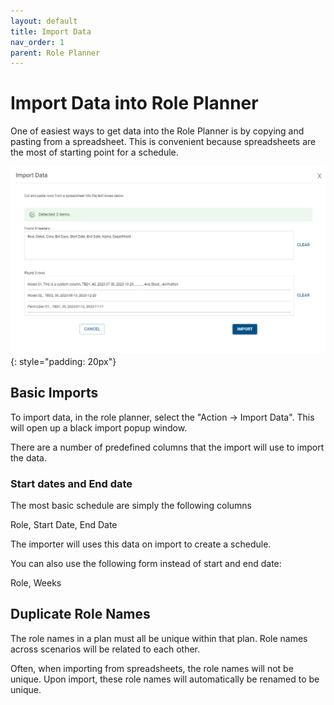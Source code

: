 ```yaml
---
layout: default
title: Import Data
nav_order: 1
parent: Role Planner
---
```



# Import Data into Role Planner

One of easiest ways to get data into the Role Planner is by copying and pasting from a spreadsheet.  This is convenient because spreadsheets are the most of starting point for a schedule.


![Import Data](images/import_data.png){: style="padding: 20px"}



## Basic Imports

To import data, in the role planner, select the "Action -> Import Data".  This will open up a black import popup window.

There are a number of predefined columns that the import will use to import the data.



### Start dates and End date

The most basic schedule are simply the following columns

Role, Start Date, End Date

The importer will uses this data on import to create a schedule.


You can also use the following form instead of start and end date:

Role, Weeks



## Duplicate Role Names

The role names in a plan must all be unique within that plan.  Role names across scenarios will be related to each other.

Often, when importing from spreadsheets, the role names will not be unique.  Upon import, these role names will automatically be renamed to be unique.





